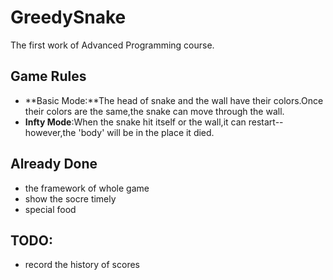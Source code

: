 # GreedySnake
The first work of Advanced Programming course. 



## Game Rules 

- **Basic Mode:**The head of snake and the wall have their colors.Once their colors are the same,the snake can move through the wall.
- **Infty Mode**:When the snake hit itself or the wall,it can restart--however,the 'body' will be in the place it died.



## Already Done

- the framework of whole game
- show the socre timely
- special food





## TODO:

- record the history of scores
